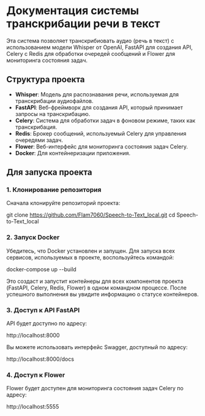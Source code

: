 
# Документация системы транскрибации речи в текст

Эта система позволяет транскрибиовать аудио (речь в текст) с использованием модели Whisper от OpenAI, FastAPI для создания API, Celery с Redis для обработки очередей сообщений и Flower для мониторинга состояния задач.

## Структура проекта

- **Whisper**: Модель для распознавания речи, используемая для транскрибации аудиофайлов.
- **FastAPI**: Веб-фреймворк для создания API, который принимает запросы на транскрибацию.
- **Celery**: Система для обработки задач в фоновом режиме, таких как транскрибация.
- **Redis**: Брокер сообщений, используемый Celery для управления очередями задач.
- **Flower**: Веб-интерфейс для мониторинга состояния задач Celery.
- **Docker**: Для контейнеризации приложения.

## Для запуска проекта

### 1. Клонирование репозитория

Сначала клонируйте репозиторий проекта:

git clone https://github.com/Flam7060/Speech-to-Text_local.git
cd Speech-to-Text_local

### 2. Запуск Docker

Убедитесь, что Docker установлен и запущен. Для запуска всех сервисов, используемых в проекте, воспользуйтесь командой:

docker-compose up --build

Это создаст и запустит контейнеры для всех компонентов проекта (FastAPI, Celery, Redis, Flower) в одном командном процессе. После успешного выполнения вы увидите информацию о статусе контейнеров.

### 3. Доступ к API FastAPI

API будет доступно по адресу:

http://localhost:8000

Вы можете использовать интерфейс Swagger, доступный по адресу:

http://localhost:8000/docs

### 4. Доступ к Flower

Flower будет доступен для мониторинга состояния задач Celery по адресу:

http://localhost:5555
